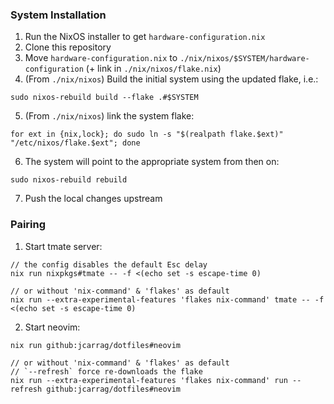 ### System Installation
1. Run the NixOS installer to get `hardware-configuration.nix`
2. Clone this repository
3. Move `hardware-configuration.nix` to `./nix/nixos/$SYSTEM/hardware-configuration` (+ link in `./nix/nixos/flake.nix`)
4. (From `./nix/nixos`) Build the initial system using the updated flake, i.e.:
```
sudo nixos-rebuild build --flake .#$SYSTEM
```
5. (From `./nix/nixos`) link the system flake:
```
for ext in {nix,lock}; do sudo ln -s "$(realpath flake.$ext)" "/etc/nixos/flake.$ext"; done
```
6. The system will point to the appropriate system from then on:
```
sudo nixos-rebuild rebuild
```
7. Push the local changes upstream

### Pairing
1. Start tmate server:
```
// the config disables the default Esc delay
nix run nixpkgs#tmate -- -f <(echo set -s escape-time 0)

// or without 'nix-command' & 'flakes' as default
nix run --extra-experimental-features 'flakes nix-command' tmate -- -f <(echo set -s escape-time 0)
```
2. Start neovim:
```
nix run github:jcarrag/dotfiles#neovim

// or without 'nix-command' & 'flakes' as default
// `--refresh` force re-downloads the flake
nix run --extra-experimental-features 'flakes nix-command' run --refresh github:jcarrag/dotfiles#neovim
```
